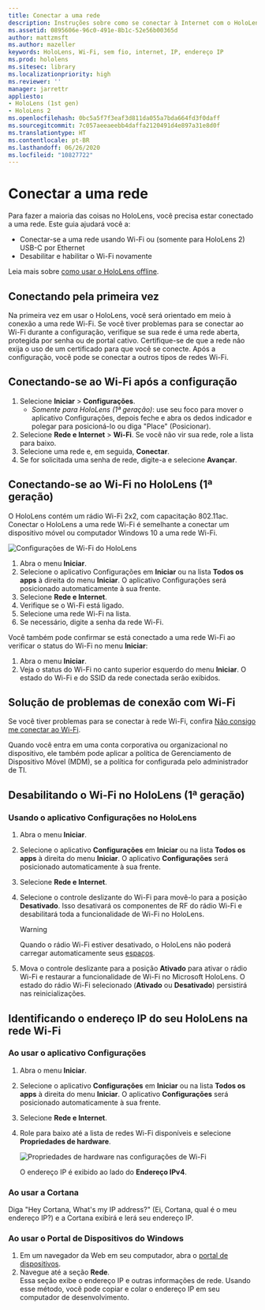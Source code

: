 ```yaml
---
title: Conectar a uma rede
description: Instruções sobre como se conectar à Internet com o HoloLens e como identificar o endereço IP do dispositivo.
ms.assetid: 0895606e-96c0-491e-8b1c-52e56b00365d
author: mattzmsft
ms.author: mazeller
keywords: HoloLens, Wi-Fi, sem fio, internet, IP, endereço IP
ms.prod: hololens
ms.sitesec: library
ms.localizationpriority: high
ms.reviewer: ''
manager: jarrettr
appliesto:
- HoloLens (1st gen)
- HoloLens 2
ms.openlocfilehash: 0bc5a5f7f3eaf3d811da055a7bda664fd3f0daff
ms.sourcegitcommit: 7c057aeeaeebb4daffa2120491d4e897a31e8d0f
ms.translationtype: HT
ms.contentlocale: pt-BR
ms.lasthandoff: 06/26/2020
ms.locfileid: "10827722"
---
```

# Conectar a uma rede

Para fazer a maioria das coisas no HoloLens, você precisa estar conectado a uma rede. Este guia ajudará você a:

- Conectar-se a uma rede usando Wi-Fi ou (somente para HoloLens 2) USB-C por Ethernet
- Desabilitar e habilitar o Wi-Fi novamente

Leia mais sobre [como usar o HoloLens offline](hololens-offline.md).

## Conectando pela primeira vez

Na primeira vez em usar o HoloLens, você será orientado em meio à conexão a uma rede Wi-Fi. Se você tiver problemas para se conectar ao Wi-Fi durante a configuração, verifique se sua rede é uma rede aberta, protegida por senha ou de portal cativo. Certifique-se de que a rede não exija o uso de um certificado para que você se conecte. Após a configuração, você pode se conectar a outros tipos de redes Wi-Fi.

## Conectando-se ao Wi-Fi após a configuração

1. Selecione **Iniciar** > **Configurações**.
   - *Somente para HoloLens (1ª geração)*: use seu foco para mover o aplicativo Configurações, depois feche e abra os dedos indicador e polegar para posicioná-lo ou diga "Place" (Posicionar).
1. Selecione **Rede e Internet** > **Wi-Fi**. Se você não vir sua rede, role a lista para baixo.
1. Selecione uma rede e, em seguida, **Conectar**.
1. Se for solicitada uma senha de rede, digite-a e selecione **Avançar**.

## Conectando-se ao Wi-Fi no HoloLens (1ª geração)

O HoloLens contém um rádio Wi-Fi 2x2, com capacitação 802.11ac. Conectar o HoloLens a uma rede Wi-Fi é semelhante a conectar um dispositivo móvel ou computador Windows 10 a uma rede Wi-Fi.

![Configurações de Wi-Fi do HoloLens](./images/wifi-hololens-600px.jpg)

1. Abra o menu **Iniciar**.
1. Selecione o aplicativo Configurações em **Iniciar** ou na lista **Todos os apps** à direita do menu **Iniciar**. O aplicativo Configurações será posicionado automaticamente à sua frente.
1. Selecione **Rede e Internet**.
1. Verifique se o Wi-Fi está ligado.
1. Selecione uma rede Wi-Fi na lista.
1. Se necessário, digite a senha da rede Wi-Fi.

Você também pode confirmar se está conectado a uma rede Wi-Fi ao verificar o status do Wi-Fi no menu **Iniciar**:

1. Abra o menu **Iniciar**.
1. Veja o status do Wi-Fi no canto superior esquerdo do menu **Iniciar**. O estado do Wi-Fi e do SSID da rede conectada serão exibidos.

## Solução de problemas de conexão com Wi-Fi

Se você tiver problemas para se conectar à rede Wi-Fi, confira [Não consigo me conectar ao Wi-Fi](./hololens-faq.md#i-cant-connect-to-wi-fi).

Quando você entra em uma conta corporativa ou organizacional no dispositivo, ele também pode aplicar a política de Gerenciamento de Dispositivo Móvel (MDM), se a política for configurada pelo administrador de TI.

## Desabilitando o Wi-Fi no HoloLens (1ª geração)

### Usando o aplicativo Configurações no HoloLens

1. Abra o menu **Iniciar**.
1. Selecione o aplicativo **Configurações** em **Iniciar** ou na lista **Todos os apps** à direita do menu **Iniciar**. O aplicativo **Configurações** será posicionado automaticamente à sua frente.
1. Selecione **Rede e Internet**.
1. Selecione o controle deslizante do Wi-Fi para movê-lo para a posição **Desativado**. Isso desativará os componentes de RF do rádio Wi-Fi e desabilitará toda a funcionalidade de Wi-Fi no HoloLens.

    > [!WARNING]
    > Quando o rádio Wi-Fi estiver desativado, o HoloLens não poderá carregar automaticamente seus [espaços](hololens-spaces.md).

1. Mova o controle deslizante para a posição **Ativado** para ativar o rádio Wi-Fi e restaurar a funcionalidade de Wi-Fi no Microsoft HoloLens. O estado do rádio Wi-Fi selecionado (**Ativado** ou **Desativado**) persistirá nas reinicializações.

## Identificando o endereço IP do seu HoloLens na rede Wi-Fi

### Ao usar o aplicativo Configurações

1. Abra o menu **Iniciar**.
1. Selecione o aplicativo **Configurações** em **Iniciar** ou na lista **Todos os apps** à direita do menu **Iniciar**. O aplicativo **Configurações** será posicionado automaticamente à sua frente.
1. Selecione **Rede e Internet**.
1. Role para baixo até a lista de redes Wi-Fi disponíveis e selecione **Propriedades de hardware**.

    ![Propriedades de hardware nas configurações de Wi-Fi](./images/wifi-hololens-hwdetails.jpg)

   O endereço IP é exibido ao lado do **Endereço IPv4**.

### Ao usar a Cortana

Diga "Hey Cortana, What's my IP address?" (Ei, Cortana, qual é o meu endereço IP?) e a Cortana exibirá e lerá seu endereço IP.

### Ao usar o Portal de Dispositivos do Windows

1. Em um navegador da Web em seu computador, abra o [portal de dispositivos](/windows/mixed-reality/using-the-windows-device-portal.md#networking).
1. Navegue até a seção **Rede**.  
   Essa seção exibe o endereço IP e outras informações de rede. Usando esse método, você pode copiar e colar o endereço IP em seu computador de desenvolvimento.
